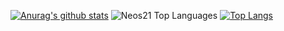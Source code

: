 [![Anurag's github stats](https://github-readme-stats.vercel.app/api?username=HarrisonKawagoe3960X)](https://github.com/anuraghazra/github-readme-stats)
![Neos21 Top Languages](https://github-readme-stats.vercel.app/api/top-langs/?username=HarrisonKawagoe3960X)
[![Top Langs](https://github-readme-stats.vercel.app/api/top-langs/?username=HarrisonKawagoe3960X&layout=compact)](https://github.com/anuraghazra/github-readme-stats)
